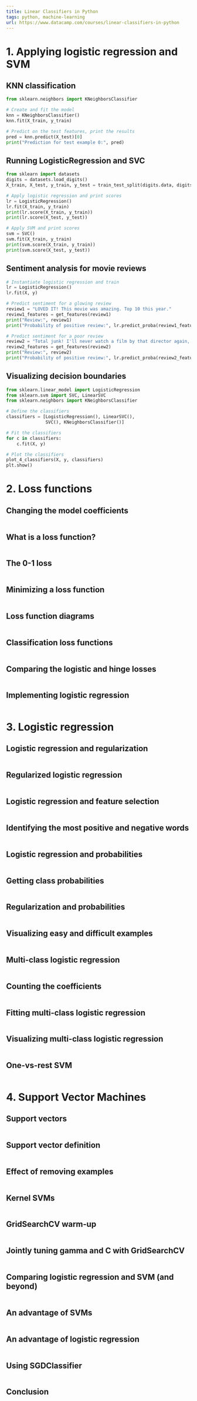 ```yaml
---
title: Linear Classifiers in Python
tags: python, machine-learning
url: https://www.datacamp.com/courses/linear-classifiers-in-python
---
```


# 1. Applying logistic regression and SVM
## KNN classification
```python
from sklearn.neighbors import KNeighborsClassifier

# Create and fit the model
knn = KNeighborsClassifier()
knn.fit(X_train, y_train)

# Predict on the test features, print the results
pred = knn.predict(X_test)[0]
print("Prediction for test example 0:", pred)
```

## Running LogisticRegression and SVC
```python
from sklearn import datasets
digits = datasets.load_digits()
X_train, X_test, y_train, y_test = train_test_split(digits.data, digits.target)

# Apply logistic regression and print scores
lr = LogisticRegression()
lr.fit(X_train, y_train)
print(lr.score(X_train, y_train))
print(lr.score(X_test, y_test))

# Apply SVM and print scores
svm = SVC()
svm.fit(X_train, y_train)
print(svm.score(X_train, y_train))
print(svm.score(X_test, y_test))
```

## Sentiment analysis for movie reviews
```python
# Instantiate logistic regression and train
lr = LogisticRegression()
lr.fit(X, y)

# Predict sentiment for a glowing review
review1 = "LOVED IT! This movie was amazing. Top 10 this year."
review1_features = get_features(review1)
print("Review:", review1)
print("Probability of positive review:", lr.predict_proba(review1_features)[0,1])

# Predict sentiment for a poor review
review2 = "Total junk! I'll never watch a film by that director again, no matter how good the reviews."
review2_features = get_features(review2)
print("Review:", review2)
print("Probability of positive review:", lr.predict_proba(review2_features)[0,1])
```

## Visualizing decision boundaries
```python
from sklearn.linear_model import LogisticRegression
from sklearn.svm import SVC, LinearSVC
from sklearn.neighbors import KNeighborsClassifier

# Define the classifiers
classifiers = [LogisticRegression(), LinearSVC(),
               SVC(), KNeighborsClassifier()]

# Fit the classifiers
for c in classifiers:
    c.fit(X, y)

# Plot the classifiers
plot_4_classifiers(X, y, classifiers)
plt.show()
```


# 2. Loss functions
## Changing the model coefficients
```python

```

## What is a loss function?
```python

```

## The 0-1 loss
```python

```

## Minimizing a loss function
```python

```

## Loss function diagrams
```python

```

## Classification loss functions
```python

```

## Comparing the logistic and hinge losses
```python

```

## Implementing logistic regression
```python

```



# 3. Logistic regression
## Logistic regression and regularization
```python

```

## Regularized logistic regression
```python

```

## Logistic regression and feature selection
```python

```

## Identifying the most positive and negative words
```python

```

## Logistic regression and probabilities
```python

```

## Getting class probabilities
```python

```

## Regularization and probabilities
```python

```

## Visualizing easy and difficult examples
```python

```

## Multi-class logistic regression
```python

```

## Counting the coefficients
```python

```

## Fitting multi-class logistic regression
```python

```

## Visualizing multi-class logistic regression
```python

```

## One-vs-rest SVM
```python

```


# 4. Support Vector Machines
## Support vectors
```python

```

## Support vector definition
```python

```

## Effect of removing examples
```python

```

## Kernel SVMs
```python

```

## GridSearchCV warm-up
```python

```

## Jointly tuning gamma and C with GridSearchCV
```python

```

## Comparing logistic regression and SVM (and beyond)
```python

```

## An advantage of SVMs
```python

```

## An advantage of logistic regression
```python

```

## Using SGDClassifier
```python

```

## Conclusion
```python

```


